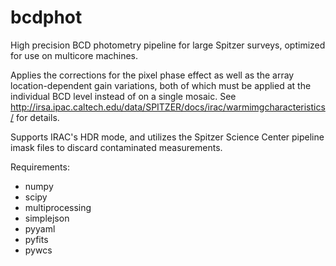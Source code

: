bcdphot
=======

High precision BCD photometry pipeline for large Spitzer surveys, 
optimized for use on multicore machines. 

Applies the corrections for the pixel phase effect as well as the
array location-dependent gain variations, both of which must be
applied at the individual BCD level instead of on a single mosaic.
See http://irsa.ipac.caltech.edu/data/SPITZER/docs/irac/warmimgcharacteristics/ for details.

Supports IRAC's HDR mode, and utilizes the Spitzer Science Center
pipeline imask files to discard contaminated measurements.

Requirements:
- numpy
- scipy
- multiprocessing
- simplejson
- pyyaml
- pyfits
- pywcs
